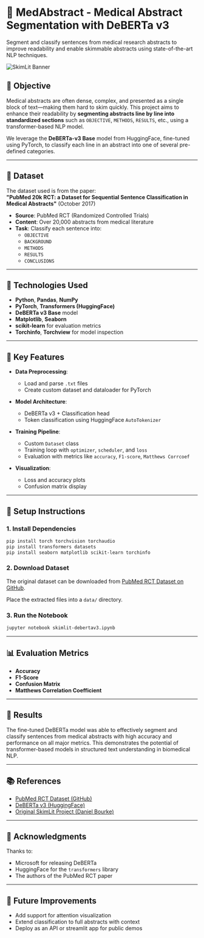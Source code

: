
# 🧠 MedAbstract - Medical Abstract Segmentation with DeBERTa v3

Segment and classify sentences from medical research abstracts to improve readability and enable skimmable abstracts using state-of-the-art NLP techniques.

![SkimLit Banner](https://i.postimg.cc/Y0gXWHN9/Abstract-Segmented-Abstract.png)

## 🎯 Objective

Medical abstracts are often dense, complex, and presented as a single block of text—making them hard to skim quickly. This project aims to enhance their readability by **segmenting abstracts line by line into standardized sections** such as `OBJECTIVE`, `METHODS`, `RESULTS`, etc., using a transformer-based NLP model.

We leverage the **DeBERTa-v3 Base** model from HuggingFace, fine-tuned using PyTorch, to classify each line in an abstract into one of several pre-defined categories.

---

## 📁 Dataset

The dataset used is from the paper:  
**"PubMed 20k RCT: a Dataset for Sequential Sentence Classification in Medical Abstracts"** (October 2017)

- **Source**: PubMed RCT (Randomized Controlled Trials)
- **Content**: Over 20,000 abstracts from medical literature
- **Task**: Classify each sentence into:
  - `OBJECTIVE`
  - `BACKGROUND`
  - `METHODS`
  - `RESULTS`
  - `CONCLUSIONS`

---

## 🧰 Technologies Used

- **Python**, **Pandas**, **NumPy**
- **PyTorch**, **Transformers (HuggingFace)**
- **DeBERTa v3 Base** model
- **Matplotlib**, **Seaborn**
- **scikit-learn** for evaluation metrics
- **Torchinfo**, **Torchview** for model inspection

---

## 🧪 Key Features

- **Data Preprocessing**:
  - Load and parse `.txt` files
  - Create custom dataset and dataloader for PyTorch

- **Model Architecture**:
  - DeBERTa v3 + Classification head
  - Token classification using HuggingFace `AutoTokenizer`

- **Training Pipeline**:
  - Custom `Dataset` class
  - Training loop with `optimizer`, `scheduler`, and `loss`
  - Evaluation with metrics like `accuracy`, `F1-score`, `Matthews Corrcoef`

- **Visualization**:
  - Loss and accuracy plots
  - Confusion matrix display

---

## 🚀 Setup Instructions

### 1. Install Dependencies

```bash
pip install torch torchvision torchaudio
pip install transformers datasets
pip install seaborn matplotlib scikit-learn torchinfo
```

### 2. Download Dataset

The original dataset can be downloaded from [PubMed RCT Dataset on GitHub](https://github.com/Franck-Dernoncourt/pubmed-rct).

Place the extracted files into a `data/` directory.

### 3. Run the Notebook

```bash
jupyter notebook skimlit-debertav3.ipynb
```

---

## 📊 Evaluation Metrics

- **Accuracy**
- **F1-Score**
- **Confusion Matrix**
- **Matthews Correlation Coefficient**

---

## 📌 Results

The fine-tuned DeBERTa model was able to effectively segment and classify sentences from medical abstracts with high accuracy and performance on all major metrics. This demonstrates the potential of transformer-based models in structured text understanding in biomedical NLP.

---

## 📚 References

- [PubMed RCT Dataset (GitHub)](https://github.com/Franck-Dernoncourt/pubmed-rct)
- [DeBERTa v3 (HuggingFace)](https://huggingface.co/microsoft/deberta-v3-base)
- [Original SkimLit Project (Daniel Bourke)](https://github.com/mrdbourke/pytorch-deep-learning)

---

## 🙌 Acknowledgments

Thanks to:
- Microsoft for releasing DeBERTa
- HuggingFace for the `transformers` library
- The authors of the PubMed RCT paper

---

## 📌 Future Improvements

- Add support for attention visualization
- Extend classification to full abstracts with context
- Deploy as an API or streamlit app for public demos
